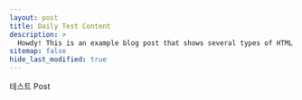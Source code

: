 ```yaml
---
layout: post
title: Daily Test Content
description: >
  Howdy! This is an example blog post that shows several types of HTML content supported in this theme.
sitemap: false
hide_last_modified: true
---
```


테스트 Post